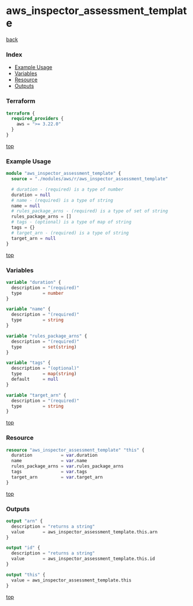 # aws_inspector_assessment_template

[back](../aws.md)

### Index

- [Example Usage](#example-usage)
- [Variables](#variables)
- [Resource](#resource)
- [Outputs](#outputs)

### Terraform

```terraform
terraform {
  required_providers {
    aws = ">= 3.22.0"
  }
}
```

[top](#index)

### Example Usage

```terraform
module "aws_inspector_assessment_template" {
  source = "./modules/aws/r/aws_inspector_assessment_template"

  # duration - (required) is a type of number
  duration = null
  # name - (required) is a type of string
  name = null
  # rules_package_arns - (required) is a type of set of string
  rules_package_arns = []
  # tags - (optional) is a type of map of string
  tags = {}
  # target_arn - (required) is a type of string
  target_arn = null
}
```

[top](#index)

### Variables

```terraform
variable "duration" {
  description = "(required)"
  type        = number
}

variable "name" {
  description = "(required)"
  type        = string
}

variable "rules_package_arns" {
  description = "(required)"
  type        = set(string)
}

variable "tags" {
  description = "(optional)"
  type        = map(string)
  default     = null
}

variable "target_arn" {
  description = "(required)"
  type        = string
}
```

[top](#index)

### Resource

```terraform
resource "aws_inspector_assessment_template" "this" {
  duration           = var.duration
  name               = var.name
  rules_package_arns = var.rules_package_arns
  tags               = var.tags
  target_arn         = var.target_arn
}
```

[top](#index)

### Outputs

```terraform
output "arn" {
  description = "returns a string"
  value       = aws_inspector_assessment_template.this.arn
}

output "id" {
  description = "returns a string"
  value       = aws_inspector_assessment_template.this.id
}

output "this" {
  value = aws_inspector_assessment_template.this
}
```

[top](#index)